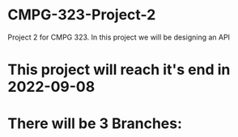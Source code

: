 # CMPG-323-Project-2
Project 2 for CMPG 323. In this project we will be designing an API

# This project will reach it's end in 2022-09-08

# There will be 3 Branches:
<ul>
  <il><il/>
<ul/>
